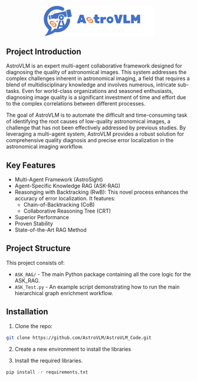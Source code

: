 <p align="center">
  <img src="imgs/logo.jpg" width="300px" style="vertical-align:middle;">
</p>


## Project Introduction
AstroVLM is an expert multi-agent collaborative framework designed for diagnosing the quality of astronomical images. This system addresses the complex challenges inherent in astronomical imaging, a field that requires a blend of multidisciplinary knowledge and involves numerous, intricate sub-tasks. Even for world-class organizations and seasoned enthusiasts, diagnosing image quality is a significant investment of time and effort due to the complex correlations between different processes. 

The goal of AstroVLM is to automate the difficult and time-consuming task of identifying the root causes of low-quality astronomical images, a challenge that has not been effectively addressed by previous studies. By leveraging a multi-agent system, AstroVLM provides a robust solution for comprehensive quality diagnosis and precise error localization in the astronomical imaging workflow. 



## Key Features

- Multi-Agent Framework (AstroSight)
- Agent-Specific Knowledge RAG (ASK-RAG)
- Reasonging with Backtracking (RwB): This novel process enhances the accuracy of error localization.  It features:
  - Chain-of-Backtracking (CoB)
  - Collaborative Reasoning Tree (CRT)
-  Superior Performance
-  Proven Stability
-  State-of-the-Art RAG Method

## Project Structure
This project consists of:
- `ASK_RAG/` - The main Python package containing all the core logic for the ASK_RAG.
- `ASK_Test.py` - An example script demonstrating how to run the main hierarchical graph enrichment workflow.

## Installation 
1.  Clone the repo:
```bash
git clone https://github.com/AstroVLM/AstroVLM_Code.git
```
2. Create a new environment to install the libraries

3. Install the required libraries.
```bash
pip install -r requirements.txt
```
